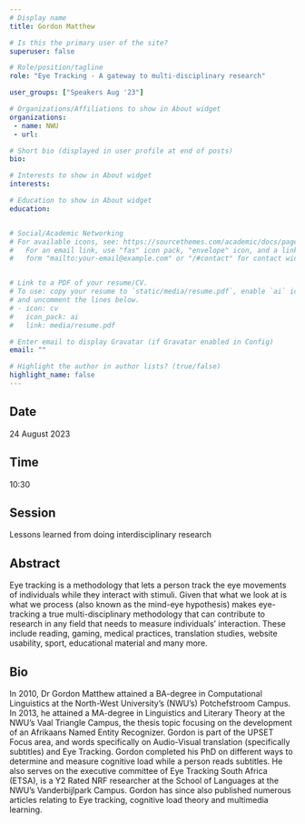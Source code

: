 ```yaml
---
# Display name
title: Gordon Matthew

# Is this the primary user of the site?
superuser: false

# Role/position/tagline
role: "Eye Tracking - A gateway to multi-disciplinary research"

user_groups: ["Speakers Aug '23"]

# Organizations/Affiliations to show in About widget
organizations:
 - name: NWU
 - url: 

# Short bio (displayed in user profile at end of posts)
bio: 

# Interests to show in About widget
interests: 

# Education to show in About widget
education:


# Social/Academic Networking
# For available icons, see: https://sourcethemes.com/academic/docs/page-builder/#icons
#   For an email link, use "fas" icon pack, "envelope" icon, and a link in the
#   form "mailto:your-email@example.com" or "/#contact" for contact widget.


# Link to a PDF of your resume/CV.
# To use: copy your resume to `static/media/resume.pdf`, enable `ai` icons in `params.toml`, 
# and uncomment the lines below.
# - icon: cv
#   icon_pack: ai
#   link: media/resume.pdf

# Enter email to display Gravatar (if Gravatar enabled in Config)
email: ""

# Highlight the author in author lists? (true/false)
highlight_name: false
---
```


## Date

24 August 2023

## Time

10:30

## Session

Lessons learned from doing interdisciplinary research

## Abstract

Eye tracking is a methodology that lets a person track the eye movements of individuals while they interact with stimuli. Given that what we look at is what we process (also known as the mind-eye hypothesis) makes eye-tracking a true multi-disciplinary methodology that can contribute to research in any field that needs to measure individuals’ interaction. These include reading, gaming, medical practices, translation studies, website usability, sport, educational material and many more.

## Bio

In 2010, Dr Gordon Matthew attained a BA-degree in Computational Linguistics at the North-West University’s (NWU’s) Potchefstroom Campus. In 2013, he attained a MA-degree in Linguistics and Literary Theory at the NWU’s Vaal Triangle Campus, the thesis topic focusing on the development of an Afrikaans Named Entity Recognizer. Gordon is part of the UPSET Focus area, and words specifically on Audio-Visual translation (specifically subtitles) and Eye Tracking. Gordon completed his PhD on different ways to determine and measure cognitive load while a person reads subtitles. He also serves on the executive committee of Eye Tracking South Africa (ETSA), is a Y2 Rated NRF researcher at the School of Languages at the NWU’s Vanderbijlpark Campus. Gordon has since also published numerous articles relating to Eye tracking, cognitive load theory and multimedia learning.


